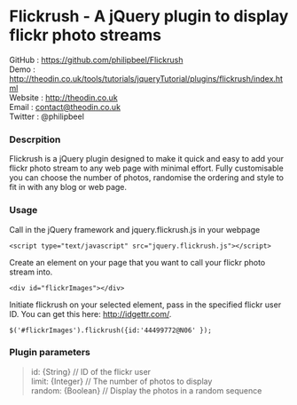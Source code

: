 Flickrush - A jQuery plugin to display flickr photo streams
========================================================

GitHub  : https://github.com/philipbeel/Flickrush<br/>
Demo    : http://theodin.co.uk/tools/tutorials/jqueryTutorial/plugins/flickrush/index.html<br/>
Website : http://theodin.co.uk<br/>
Email   : contact@theodin.co.uk<br/>
Twitter : @philipbeel<br/>

### Descrpition
Flickrush is a jQuery plugin designed to make it quick and easy to add your flickr photo stream to any web page with minimal effort. Fully customisable you can choose the number of photos, randomise the ordering and style to fit in with any blog or web page.

### Usage
Call in the jQuery framework and jquery.flickrush.js in your webpage

	<script type="text/javascript" src="jquery.flickrush.js"></script>

Create an element on your page that you want to call your flickr photo stream into.

	<div id="flickrImages"></div>

Initiate flickrush on your selected element, pass in the specified flickr user ID. You can get this here: <http://idgettr.com/>.

	$('#flickrImages').flickrush({id:'44499772@N06' });

### Plugin parameters

>id: {String}           	// ID of the flickr user <br/>
>limit: {Integer}     	 	// The number of photos to display <br/>
>random: {Boolean}          // Display the photos in a random sequence <br/>